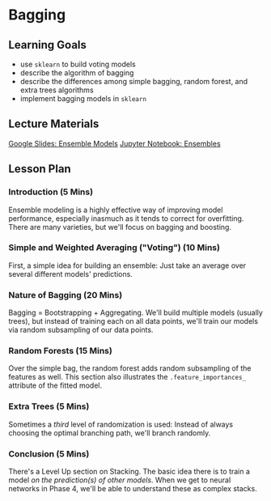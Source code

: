 # Bagging

## Learning Goals

- use `sklearn` to build voting models
- describe the algorithm of bagging
- describe the differences among simple bagging, random forest, and extra trees algorithms
- implement bagging models in `sklearn`

## Lecture Materials

[Google Slides: Ensemble Models](https://docs.google.com/presentation/d/1KkH7XixkMg0Kmnm-upzOHmrvEPcGznsGyiwhzJ9n-wo/edit?usp=sharing)
[Jupyter Notebook: Ensembles](ensembles.ipynb)

## Lesson Plan

### Introduction (5 Mins)

Ensemble modeling is a highly effective way of improving model performance, especially inasmuch as it tends to correct for overfitting. There are many varieties, but we'll focus on bagging and boosting.

### Simple and Weighted Averaging ("Voting") (10 Mins)

First, a simple idea for building an ensemble: Just take an average over several different models' predictions.

### Nature of Bagging (20 Mins)

Bagging = Bootstrapping + Aggregating. We'll build multiple models (usually trees), but instead of training each on all data points, we'll train our models via random subsampling of our data points.

### Random Forests (15 Mins)

Over the simple bag, the random forest adds random subsampling of the features as well. This section also illustrates the `.feature_importances_` attribute of the fitted model.

### Extra Trees (5 Mins)

Sometimes a *third* level of randomization is used: Instead of always choosing the optimal branching path, we'll branch randomly.

### Conclusion (5 Mins)

There's a Level Up section on Stacking. The basic idea there is to train a model *on the prediction(s) of other models*. When we get to neural networks in Phase 4, we'll be able to understand these as complex stacks.
